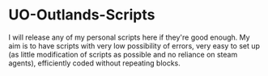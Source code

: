 # UO-Outlands-Scripts

I will release any of my personal scripts here if they're good enough. My aim is to have scripts with very low possibility of errors, very easy to set up (as little modification of scripts as possible and no reliance on steam agents), efficiently coded without repeating blocks.
